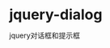 jquery-dialog
=============

jquery对话框和提示框

<!DOCTYPE HTML PUBLIC "-//W3C//DTD HTML 4.01 Transitional//EN"
        "http://www.w3.org/TR/html4/loose.dtd">
<html>
<head>
    <title>Dialog</title>
    <meta http-equiv="Content-Type" content="text/html;charset=utf-8" />
    <link rel="stylesheet" type="text/css" href="public/css/jquery.dialog.css" />
    <script type="text/javascript" src="public/js/jquery.js"></script>
    <script type="text/javascript" src="public/js/navy.util.js"></script>
    <script type="text/javascript" src="public/js/jquery.dialog.js"></script>
    <style type="text/css">
        *{
            margin: 0;
            padding: 0;
        }
        #wrapper{
            width: 600px;
            height: 200px;
            margin: 20px auto;
            overflow: hidden;
        }
        #content{
            width: 100%;
        }
        #content ul{
            width: 100%;
            overflow: hidden;
        }
        #content ul li{
            width: 100%;
            height: 20px;
            line-height: 20px;
            float: left;
        }
    </style>
</head>
<body>
    <div id="wrapper">
        <div id="content"></div>
    </div>
<script type="text/javascript">
    $(function(){
//        具体的参数配置如下
//        title:'温馨提示',//对话框标题
//        isShowTiTle:true,//是否显示标题
//        closeText:'X',//关闭按钮文字
//        closeCbf:noop,//点击关闭按钮的回调
//        isShowCloseBtn:true,//是否显示关闭按钮
//        isMask:true,//是否显示遮罩层
//        isClickMaskCloseDialog:false,//点击遮罩层是否关闭对话框
//        clickMaskCbf:noop,//点击遮罩层的回调
//        sureBtnText:'确定',//确定按钮的文字
//        sureBtnCbf:noop,//点击确定按钮的回调
//        isShowSureBtn:true,//是否显示确定按钮
//        cancelBtnText:'取消',//取消按钮的文字
//        cancelBtnCbf:noop,//点击取消按钮的回调
//        isShowCancelBtn:true,//是否显示取消按钮
//        target:'body',//对话框的容器，默认为body
//        dialogWidth:null,//对话框的宽度
//        dialogHeight:null,//对话框的高度
//        marginLeft:null,//对话框距离容器左边的值
//        marginTop:null,//对话框距离容器右边的值
//        dialogClass:'',//对话框的容器类
//        position:'fixed',//对话框定位，默认为固定定位
//        autoClose:0//自动关闭对话框的时间，0表示不关闭,单位为秒
        //对话框demo:
        new NAVY.Dialog('<div class="testNavy"><div class="test1">测试对话框测试对话框测试对话框</div><div class="test2">测试对话框测试对话框测试对话框</div></div><div>测试对话框测试对话框测试对话框测试对话框测试对话框测试对话框</div><div>测试对话框测试对话框测试对话框测试对话框测试对话框测试对话框</div>',{title:'navy',dialogClass:'loveyou',sureBtnCbf:function(){alert('点击了确定')},cancelBtnCbf:function(){alert('点击了取消')}});
        //alert success demo:
        NAVY.Alert('成功啦');
        //alert error demo:
        NAVY.Alert('失败啦！',{type:'error',marginTop:200});
        //alert warning demo:
        NAVY.Alert('点击遮罩层是否关闭对话框点击遮罩层是否关闭对话框！',{type:'warning',marginTop:50});
    });
</script>
</body>
</html>
